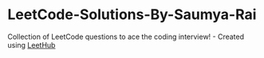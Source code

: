 # LeetCode-Solutions-By-Saumya-Rai
Collection of LeetCode questions to ace the coding interview! - Created using [LeetHub](https://github.com/QasimWani/LeetHub)
